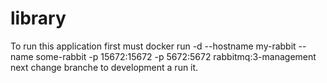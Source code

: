 # library
To run this application first must
docker run -d --hostname my-rabbit --name some-rabbit -p 15672:15672 -p 5672:5672 rabbitmq:3-management
next change branche to development a run it.
